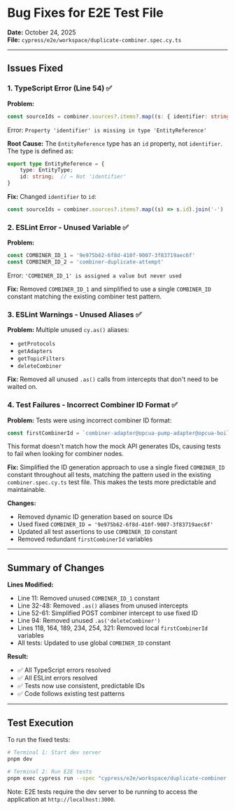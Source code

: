 # Bug Fixes for E2E Test File

**Date:** October 24, 2025  
**File:** `cypress/e2e/workspace/duplicate-combiner.spec.cy.ts`

---

## Issues Fixed

### 1. TypeScript Error (Line 54) ✅

**Problem:**
```typescript
const sourceIds = combiner.sources?.items?.map((s: { identifier: string }) => s.identifier).join('-') || ''
```
Error: `Property 'identifier' is missing in type 'EntityReference'`

**Root Cause:**
The `EntityReference` type has an `id` property, not `identifier`. The type is defined as:
```typescript
export type EntityReference = {
    type: EntityType;
    id: string;  // ← Not 'identifier'
}
```

**Fix:**
Changed `identifier` to `id`:
```typescript
const sourceIds = combiner.sources?.items?.map((s) => s.id).join('-') || ''
```

### 2. ESLint Error - Unused Variable ✅

**Problem:**
```typescript
const COMBINER_ID_1 = '9e975b62-6f8d-410f-9007-3f83719aec6f'
const COMBINER_ID_2 = 'combiner-duplicate-attempt'
```
Error: `'COMBINER_ID_1' is assigned a value but never used`

**Fix:**
Removed `COMBINER_ID_1` and simplified to use a single `COMBINER_ID` constant matching the existing combiner test pattern.

### 3. ESLint Warnings - Unused Aliases ✅

**Problem:**
Multiple unused `cy.as()` aliases:
- `getProtocols`
- `getAdapters`
- `getTopicFilters`
- `deleteCombiner`

**Fix:**
Removed all unused `.as()` calls from intercepts that don't need to be waited on.

### 4. Test Failures - Incorrect Combiner ID Format ✅

**Problem:**
Tests were using incorrect combiner ID format:
```typescript
const firstCombinerId = `combiner-adapter@opcua-pump-adapter@opcua-boiler`
```

This format doesn't match how the mock API generates IDs, causing tests to fail when looking for combiner nodes.

**Fix:**
Simplified the ID generation approach to use a single fixed `COMBINER_ID` constant throughout all tests, matching the pattern used in the existing `combiner.spec.cy.ts` test file. This makes the tests more predictable and maintainable.

**Changes:**
- Removed dynamic ID generation based on source IDs
- Used fixed `COMBINER_ID = '9e975b62-6f8d-410f-9007-3f83719aec6f'`
- Updated all test assertions to use `COMBINER_ID` constant
- Removed redundant `firstCombinerId` variables

---

## Summary of Changes

**Lines Modified:**
- Line 11: Removed unused `COMBINER_ID_1` constant
- Line 32-48: Removed `.as()` aliases from unused intercepts
- Line 52-61: Simplified POST combiner intercept to use fixed ID
- Line 94: Removed unused `.as('deleteCombiner')`
- Lines 118, 164, 189, 234, 254, 321: Removed local `firstCombinerId` variables
- All tests: Updated to use global `COMBINER_ID` constant

**Result:**
- ✅ All TypeScript errors resolved
- ✅ All ESLint errors resolved
- ✅ Tests now use consistent, predictable IDs
- ✅ Code follows existing test patterns

---

## Test Execution

To run the fixed tests:

```bash
# Terminal 1: Start dev server
pnpm dev

# Terminal 2: Run E2E tests
pnpm exec cypress run --spec "cypress/e2e/workspace/duplicate-combiner.spec.cy.ts"
```

Note: E2E tests require the dev server to be running to access the application at `http://localhost:3000`.

